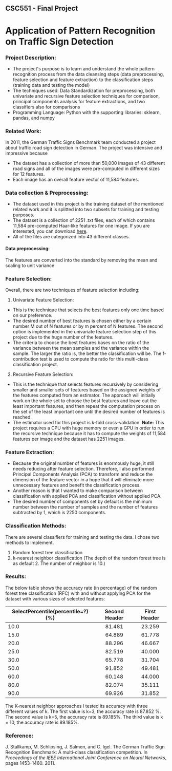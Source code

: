 ## CSC551 - Final Project 
# Application of Pattern Recognition on Traffic Sign Detection

### Project Description:
* The project's purpose is to learn and understand the whole pattern recognition process from the data cleansing steps (data preprocessing, feature selection and feature extraction) to the classification steps (training data and testing the model)
* The techniques used: Data Standardization for preprocessing, both univariate and recursive feature selection techniques for comparison, principal components analysis for feature extractions, and two classifiers also for comparisons
* Programming Language: Python with the supporting libraries: sklearn, pandas, and numpy
### Related Work:
In 2011, the German Traffic Signs Benchmark team conducted a project about traffic road sign detection in German. The project was intensive and impressive because 
* The dataset has a collection of more than 50,000 images of 43 different road signs and all of the images were pre-computed in different sizes for 12 features. 
* Each image has an overall feature vector of 11,584 features.
### Data collection & Preprocessing:
- The dataset used in this project is the training dataset of the mentioned related work and it is splitted into two subsets for training and testing purposes. 
- The dataset is a collection of 2251 .txt files, each of which contains 11,584 pre-computed Haar-like features for one image. If you are interested, you can download [here](http://benchmark.ini.rub.de/?section=gtsrb&subsection=dataset#Pre-calculated_feature).
- All of the files are categorized into 43 different classes.
#### Data preprocessing:
The features are converted into the standard by removing the mean and scaling to unit variance
### Feature Selection:
Overall, there are two techniques of feature selection including:
1. Univariate Feature Selection:
- This is the technique that selects the best features only one time based on our preference.
- The desired number of best features is chosen either by a certain number M out of N features or by m percent of N features. The second option is implemented in the univariate feature selection step of this project due to the huge number of the features.
- The criteria to choose the best features bases on the ratio of the variance between the mean samples and the variance within the sample. The larger the ratio is, the better the classification will be. The f-contribution test is used to compute the ratio for this multi-class classification project.
2. Recursive Feature Selection:
- This is the technique that selects features recursively by considering smaller and smaller sets of features based on the assigned weights of the features computed from an estimator. The approach will initially work on the whole set to choose the best features and leave out the least important features, and then repeat the computation process on the set of the least important one until the desired number of features is reached. 
- The estimator used for this project is k-fold cross-validation.
**Note:** This project requires a CPU with huge memory or even a GPU in order to run the recursive technique because it has to compute the weights of 11,584 features per image and the dataset has 2251 images.
### Feature Extraction:
- Because the original number of features is enormously huge, it still needs reducing after feature selection. Therefore, I also performed Principal Components Analysis (PCA) to transform and reduce the dimension of the feature vector in a hope that it will eliminate more unnecessary features and benefit the classification process. 
- Another reason is that I wanted to make comparison between classification with applied PCA and classification without applied PCA. 
- The desired number of components set by default is the minimum number between the number of samples and the number of features subtracted by 1, which is 2250 components. 
### Classification Methods:
There are several classifiers for training and testing the data. I chose two methods to implement. 
1.  Random forest tree classification 
2.  k-nearest neighbor classification (The depth of the random forest tree is as default 2. The number of neighbor is 10.)
### Results:
The below table shows the accuracy rate (in percentage) of the random forest tree classification (RFC) with and without applying PCA for the dataset with various sizes of selected features:

SelectPercentile(percentile=?) (%) | Second Header | First Header 
---------------------------------- | :-------------: | :-------------:
10.0 | 81.481 | 23.259 
15.0 | 64.889 | 61.778
20.0 | 88.296 | 46.667
25.0 | 82.519 | 40.000
30.0 | 65.778 | 31.704
50.0 | 91.852 | 49.481
60.0 | 60.148 | 44.000
80.0 | 82.074 | 35.111
90.0 | 69.926 | 31.852

The K-nearest neighbor approaches I tested its accuracy with three different values of k. The first value is k=3, the accuracy rate is 87.852 %. The second value is k=5, the accuracy rate is 89.185%. The third value is k = 10, the accuracy rate is 89.185%.
### Reference:
J. Stallkamp, M. Schlipsing, J. Salmen, and C. Igel. The German Traffic Sign Recognition Benchmark: A multi-class classification competition. In _Proceedings of the IEEE International Joint Conference on Neural Networks_, pages 1453–1460. 2011. 
